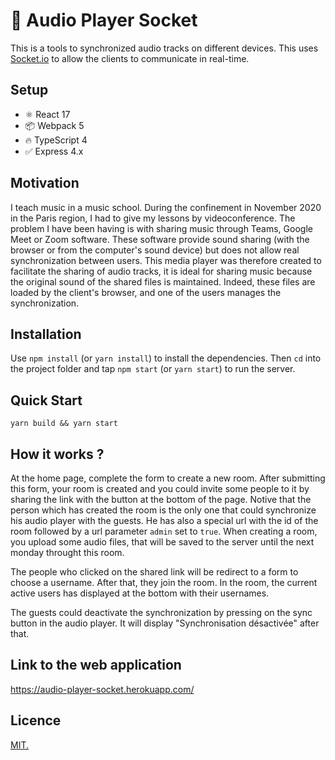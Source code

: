 # 🎵 Audio Player Socket

This is a tools to synchronized audio tracks on different devices. This uses [Socket.io](https://socket.io/) to allow the clients to communicate in real-time.

## Setup

- ⚛ React 17
- 📦 Webpack 5
- 🔥 TypeScript 4
- ✅ Express 4.x

## Motivation

I teach music in a music school. During the confinement in November 2020 in the Paris region, I had to give my lessons by videoconference. The problem I have been having is with sharing music through Teams, Google Meet or Zoom software. These software provide sound sharing (with the browser or from the computer's sound device) but does not allow real synchronization between users. This media player was therefore created to facilitate the sharing of audio tracks, it is ideal for sharing music because the original sound of the shared files is maintained. Indeed, these files are loaded by the client's browser, and one of the users manages the synchronization.

## Installation

Use `npm install` (or `yarn install`) to install the dependencies. Then `cd` into the project folder and tap `npm start` (or `yarn start`) to run the server.

## Quick Start

```console
yarn build && yarn start
```

## How it works ?

At the home page, complete the form to create a new room. After submitting this form, your room is created and you could invite some people to it by sharing the link with the button at the bottom of the page. Notive that the person which has created the room is the only one that could synchronize his audio player with the guests. He has also a special url with the id of the room followed by a url parameter `admin` set to `true`. When creating a room, you upload some audio files, that will be saved to the server until the next monday throught this room.

The people who clicked on the shared link will be redirect to a form to choose a username. After that, they join the room. In the room, the current active users has displayed at the bottom with their usernames.

The guests could deactivate the synchronization by pressing on the sync button in the audio player. It will display "Synchronisation désactivée" after that.

## Link to the web application

https://audio-player-socket.herokuapp.com/

## Licence

[MIT.](https://github.com/mxjoly/audio-player-socket/blob/master/LICENSE)
